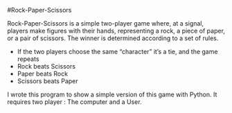 #Rock-Paper-Scissors

Rock-Paper-Scissors is a simple two-player game where, at a signal, players make figures with their hands, representing a rock, a piece of paper, or a pair of scissors. The winner is determined according to a set of rules.

- If the two players choose the same “character” it’s a tie, and the game repeats
- Rock beats Scissors
- Paper beats Rock
- Scissors beats Paper

I wrote this program to show a simple version of this game with Python. 
It requires two player : The computer and a User.